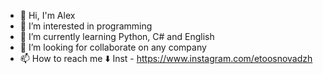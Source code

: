 - 👋 Hi, I'm Alex
- 👀 I’m interested in programming
- 🌱 I’m currently learning Python, C# and English
- 💞️ I’m looking for collaborate on any company
- 📫 How to reach me ⬇️
Inst - https://www.instagram.com/etoosnovadzh

<!---
sanUAman/sanUAman is a ✨ special ✨ repository because its `README.md` (this file) appears on your GitHub profile.
You can click the Preview link to take a look at your changes.
--->
